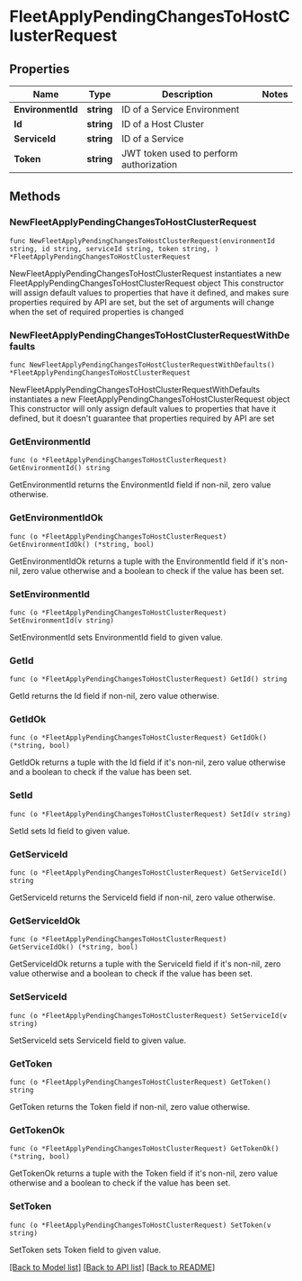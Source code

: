 # FleetApplyPendingChangesToHostClusterRequest

## Properties

Name | Type | Description | Notes
------------ | ------------- | ------------- | -------------
**EnvironmentId** | **string** | ID of a Service Environment | 
**Id** | **string** | ID of a Host Cluster | 
**ServiceId** | **string** | ID of a Service | 
**Token** | **string** | JWT token used to perform authorization | 

## Methods

### NewFleetApplyPendingChangesToHostClusterRequest

`func NewFleetApplyPendingChangesToHostClusterRequest(environmentId string, id string, serviceId string, token string, ) *FleetApplyPendingChangesToHostClusterRequest`

NewFleetApplyPendingChangesToHostClusterRequest instantiates a new FleetApplyPendingChangesToHostClusterRequest object
This constructor will assign default values to properties that have it defined,
and makes sure properties required by API are set, but the set of arguments
will change when the set of required properties is changed

### NewFleetApplyPendingChangesToHostClusterRequestWithDefaults

`func NewFleetApplyPendingChangesToHostClusterRequestWithDefaults() *FleetApplyPendingChangesToHostClusterRequest`

NewFleetApplyPendingChangesToHostClusterRequestWithDefaults instantiates a new FleetApplyPendingChangesToHostClusterRequest object
This constructor will only assign default values to properties that have it defined,
but it doesn't guarantee that properties required by API are set

### GetEnvironmentId

`func (o *FleetApplyPendingChangesToHostClusterRequest) GetEnvironmentId() string`

GetEnvironmentId returns the EnvironmentId field if non-nil, zero value otherwise.

### GetEnvironmentIdOk

`func (o *FleetApplyPendingChangesToHostClusterRequest) GetEnvironmentIdOk() (*string, bool)`

GetEnvironmentIdOk returns a tuple with the EnvironmentId field if it's non-nil, zero value otherwise
and a boolean to check if the value has been set.

### SetEnvironmentId

`func (o *FleetApplyPendingChangesToHostClusterRequest) SetEnvironmentId(v string)`

SetEnvironmentId sets EnvironmentId field to given value.


### GetId

`func (o *FleetApplyPendingChangesToHostClusterRequest) GetId() string`

GetId returns the Id field if non-nil, zero value otherwise.

### GetIdOk

`func (o *FleetApplyPendingChangesToHostClusterRequest) GetIdOk() (*string, bool)`

GetIdOk returns a tuple with the Id field if it's non-nil, zero value otherwise
and a boolean to check if the value has been set.

### SetId

`func (o *FleetApplyPendingChangesToHostClusterRequest) SetId(v string)`

SetId sets Id field to given value.


### GetServiceId

`func (o *FleetApplyPendingChangesToHostClusterRequest) GetServiceId() string`

GetServiceId returns the ServiceId field if non-nil, zero value otherwise.

### GetServiceIdOk

`func (o *FleetApplyPendingChangesToHostClusterRequest) GetServiceIdOk() (*string, bool)`

GetServiceIdOk returns a tuple with the ServiceId field if it's non-nil, zero value otherwise
and a boolean to check if the value has been set.

### SetServiceId

`func (o *FleetApplyPendingChangesToHostClusterRequest) SetServiceId(v string)`

SetServiceId sets ServiceId field to given value.


### GetToken

`func (o *FleetApplyPendingChangesToHostClusterRequest) GetToken() string`

GetToken returns the Token field if non-nil, zero value otherwise.

### GetTokenOk

`func (o *FleetApplyPendingChangesToHostClusterRequest) GetTokenOk() (*string, bool)`

GetTokenOk returns a tuple with the Token field if it's non-nil, zero value otherwise
and a boolean to check if the value has been set.

### SetToken

`func (o *FleetApplyPendingChangesToHostClusterRequest) SetToken(v string)`

SetToken sets Token field to given value.



[[Back to Model list]](../README.md#documentation-for-models) [[Back to API list]](../README.md#documentation-for-api-endpoints) [[Back to README]](../README.md)


